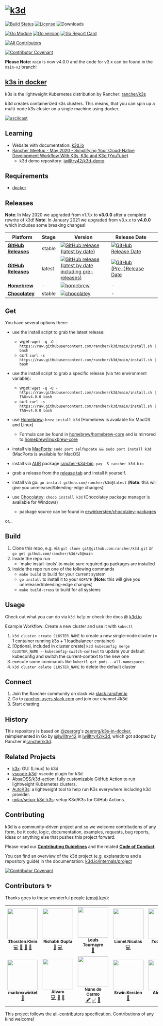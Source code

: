 # [![k3d](docs/static/img/k3d_logo_black_blue.svg)](https://k3d.io/)

[![Build Status](https://img.shields.io/drone/build/rancher/k3d/main?logo=drone&server=https%3A%2F%2Fdrone-publish.rancher.io&style=flat-square)](https://drone-publish.rancher.io/rancher/k3d)
[![License](https://img.shields.io/github/license/rancher/k3d?style=flat-square)](./LICENSE.md)
![Downloads](https://img.shields.io/github/downloads/rancher/k3d/total.svg?style=flat-square)

[![Go Module](https://img.shields.io/badge/Go%20Module-github.com%2Francher%2Fk3d%2Fv4-007d9c?logo=go&logoColor=white&style=flat-square)](https://pkg.go.dev/github.com/rancher/k3d/v5)
[![Go version](https://img.shields.io/github/go-mod/go-version/rancher/k3d?logo=go&logoColor=white&style=flat-square)](./go.mod)
[![Go Report Card](https://goreportcard.com/badge/github.com/rancher/k3d?style=flat-square)](https://goreportcard.com/report/github.com/rancher/k3d)

<!-- ALL-CONTRIBUTORS-BADGE:START - Do not remove or modify this section -->
[![All Contributors](https://img.shields.io/badge/all_contributors-13-orange.svg?style=flat-square)](#contributors-)
<!-- ALL-CONTRIBUTORS-BADGE:END -->
[![Contributor Covenant](https://img.shields.io/badge/Contributor%20Covenant-v2.0%20adopted-ff69b4.svg)](code_of_conduct.md)

**Please Note:** `main` is now v4.0.0 and the code for v3.x can be found in the `main-v3` branch!

## [k3s in docker](https://k3d.io)

k3s is the lightweight Kubernetes distribution by Rancher: [rancher/k3s](https://github.com/rancher/k3s)

k3d creates containerized k3s clusters. This means, that you can spin up a multi-node k3s cluster on a single machine using docker.

[![asciicast](https://asciinema.org/a/347570.svg)](https://asciinema.org/a/347570)

## Learning

- Website with documentation: [k3d.io](https://k3d.io/)
- [Rancher Meetup - May 2020 - Simplifying Your Cloud-Native Development Workflow With K3s, K3c and K3d (YouTube)](https://www.youtube.com/watch?v=hMr3prm9gDM)
  - k3d demo repository: [iwilltry42/k3d-demo](https://github.com/iwilltry42/k3d-demo)

## Requirements

- [docker](https://docs.docker.com/install/)

## Releases

**Note**: In May 2020 we upgraded from v1.7.x to **v3.0.0** after a complete rewrite of k3d!
**Note**: In January 2021 we upgraded from v3.x.x to **v4.0.0** which includes some breaking changes!

| Platform | Stage | Version | Release Date |  |
|-----------------|--------|--------------------------------------------------------------------------------------------------------------------------------------------------------------------------------------------|-------------------------------------------------------------------------------------------------------------------|---|
| [**GitHub Releases**](https://github.com/rancher/k3d/releases) | stable | [![GitHub release (latest by date)](https://img.shields.io/github/v/release/rancher/k3d?label=%20&style=for-the-badge&logo=github)](https://github.com/rancher/k3d/releases/latest) | [![GitHub Release Date](https://img.shields.io/github/release-date/rancher/k3d?label=%20&style=for-the-badge)](https://github.com/rancher/k3d/releases/latest) |  |
| [**GitHub Releases**](https://github.com/rancher/k3d/releases) | latest | [![GitHub release (latest by date including pre-releases)](https://img.shields.io/github/v/release/rancher/k3d?include_prereleases&label=%20&style=for-the-badge&logo=github)](https://github.com/rancher/k3d/releases) | [![GitHub (Pre-)Release Date](https://img.shields.io/github/release-date-pre/rancher/k3d?label=%20&style=for-the-badge)](https://github.com/rancher/k3d/releases) |  |
| [**Homebrew**](https://formulae.brew.sh/formula/k3d) | - | [![homebrew](https://img.shields.io/homebrew/v/k3d?label=%20&style=for-the-badge)](https://formulae.brew.sh/formula/k3d) | - |  |
| [**Chocolatey**](https://chocolatey.org/packages/k3d/)| stable | [![chocolatey](https://img.shields.io/chocolatey/v/k3d?label=%20&style=for-the-badge)](https://chocolatey.org/packages/k3d/) | - |  |

## Get

You have several options there:

- use the install script to grab the latest release:
  - wget: `wget -q -O - https://raw.githubusercontent.com/rancher/k3d/main/install.sh | bash`
  - curl: `curl -s https://raw.githubusercontent.com/rancher/k3d/main/install.sh | bash`
- use the install script to grab a specific release (via `TAG` environment variable):
  - wget: `wget -q -O - https://raw.githubusercontent.com/rancher/k3d/main/install.sh | TAG=v4.0.0 bash`
  - curl: `curl -s https://raw.githubusercontent.com/rancher/k3d/main/install.sh | TAG=v4.0.0 bash`

- use [Homebrew](https://brew.sh): `brew install k3d` (Homebrew is available for MacOS and Linux)
  - Formula can be found in [homebrew/homebrew-core](https://github.com/Homebrew/homebrew-core/blob/master/Formula/k3d.rb) and is mirrored to [homebrew/linuxbrew-core](https://github.com/Homebrew/linuxbrew-core/blob/master/Formula/k3d.rb)
- install via [MacPorts](https://www.macports.org): `sudo port selfupdate && sudo port install k3d` (MacPorts is available for MacOS)
- install via [AUR](https://aur.archlinux.org/) package [rancher-k3d-bin](https://aur.archlinux.org/packages/rancher-k3d-bin/): `yay -S rancher-k3d-bin`
- grab a release from the [release tab](https://github.com/rancher/k3d/releases) and install it yourself.
- install via go: `go install github.com/rancher/k3d@latest` (**Note**: this will give you unreleased/bleeding-edge changes)
- use [Chocolatey](https://chocolatey.org/): `choco install k3d` (Chocolatey package manager is available for Windows)
  - package source can be found in [erwinkersten/chocolatey-packages](https://github.com/erwinkersten/chocolatey-packages/tree/master/automatic/k3d)

or...

## Build

1. Clone this repo, e.g. via `git clone git@github.com:rancher/k3d.git` or `go get github.com/rancher/k3d/v5@main`
2. Inside the repo run
   - 'make install-tools' to make sure required go packages are installed
3. Inside the repo run one of the following commands
   - `make build` to build for your current system
   - `go install` to install it to your `GOPATH` (**Note**: this will give you unreleased/bleeding-edge changes)
   - `make build-cross` to build for all systems

## Usage

Check out what you can do via `k3d help` or check the docs @ [k3d.io](https://k3d.io)

Example Workflow: Create a new cluster and use it with `kubectl`

1. `k3d cluster create CLUSTER_NAME` to create a new single-node cluster (= 1 container running k3s + 1 loadbalancer container)
2. [Optional, included in cluster create] `k3d kubeconfig merge CLUSTER_NAME --kubeconfig-switch-context` to update your default kubeconfig and switch the current-context to the new one
3. execute some commands like `kubectl get pods --all-namespaces`
4. `k3d cluster delete CLUSTER_NAME` to delete the default cluster

## Connect

1. Join the Rancher community on slack via [slack.rancher.io](https://slack.rancher.io/)
2. Go to [rancher-users.slack.com](https://rancher-users.slack.com) and join our channel #k3d
3. Start chatting

## History

This repository is based on [@zeerorg](https://github.com/zeerorg/)'s [zeerorg/k3s-in-docker](https://github.com/zeerorg/k3s-in-docker), reimplemented in Go by [@iwilltry42](https://github.com/iwilltry42/) in [iwilltry42/k3d](https://github.com/iwilltry42/k3d), which got adopted by Rancher in[rancher/k3d](https://github.com/rancher/k3d).

## Related Projects

- [k3x](https://github.com/inercia/k3x): GUI (Linux) to k3d
- [vscode-k3d](https://github.com/inercia/vscode-k3d): vscode plugin for k3d
- [AbsaOSS/k3d-action](https://github.com/AbsaOSS/k3d-action): fully customizable GitHub Action to run lightweight Kubernetes clusters.
- [AutoK3s](https://github.com/cnrancher/autok3s): a lightweight tool to help run K3s everywhere including k3d provider.
- [nolar/setup-k3d-k3s](https://github.com/nolar/setup-k3d-k3s): setup K3d/K3s for GitHub Actions.

## Contributing

k3d is a community-driven project and so we welcome contributions of any form, be it code, logic, documentation, examples, requests, bug reports, ideas or anything else that pushes this project forward.

Please read our [**Contributing Guidelines**](./CONTRIBUTING.md) and the related [**Code of Conduct**](./CODE_OF_CONDUCT.md).

You can find an overview of the k3d project (e.g. explanations and a repository guide) in the documentation: [k3d.io/internals/project](https://k3d.io/internals/project)

[![Contributor Covenant](https://img.shields.io/badge/Contributor%20Covenant-v2.0%20adopted-ff69b4.svg)](code_of_conduct.md)

## Contributors ✨

Thanks goes to these wonderful people ([emoji key](https://allcontributors.org/docs/en/emoji-key)):

<!-- ALL-CONTRIBUTORS-LIST:START - Do not remove or modify this section -->
<!-- prettier-ignore-start -->
<!-- markdownlint-disable -->
<table>
  <tr>
    <td align="center"><a href="https://twitter.com/iwilltry42"><img src="https://avatars3.githubusercontent.com/u/25345277?v=4?s=100" width="100px;" alt=""/><br /><sub><b>Thorsten Klein</b></sub></a><br /><a href="https://github.com/rancher/k3d/commits?author=iwilltry42" title="Code">💻</a> <a href="https://github.com/rancher/k3d/commits?author=iwilltry42" title="Documentation">📖</a> <a href="#ideas-iwilltry42" title="Ideas, Planning, & Feedback">🤔</a> <a href="#maintenance-iwilltry42" title="Maintenance">🚧</a></td>
    <td align="center"><a href="https://blog.zeerorg.site/"><img src="https://avatars0.githubusercontent.com/u/13547997?v=4?s=100" width="100px;" alt=""/><br /><sub><b>Rishabh Gupta</b></sub></a><br /><a href="#ideas-zeerorg" title="Ideas, Planning, & Feedback">🤔</a> <a href="https://github.com/rancher/k3d/commits?author=zeerorg" title="Code">💻</a></td>
    <td align="center"><a href="http://www.zenika.com"><img src="https://avatars3.githubusercontent.com/u/25585516?v=4?s=100" width="100px;" alt=""/><br /><sub><b>Louis Tournayre</b></sub></a><br /><a href="https://github.com/rancher/k3d/commits?author=louiznk" title="Documentation">📖</a></td>
    <td align="center"><a href="https://github.com/lionelnicolas"><img src="https://avatars3.githubusercontent.com/u/6538664?v=4?s=100" width="100px;" alt=""/><br /><sub><b>Lionel Nicolas</b></sub></a><br /><a href="https://github.com/rancher/k3d/commits?author=lionelnicolas" title="Code">💻</a></td>
    <td align="center"><a href="https://github.com/toonsevrin.keys"><img src="https://avatars1.githubusercontent.com/u/5507199?v=4?s=100" width="100px;" alt=""/><br /><sub><b>Toon Sevrin</b></sub></a><br /><a href="https://github.com/rancher/k3d/commits?author=toonsevrin" title="Code">💻</a></td>
    <td align="center"><a href="http://debian-solutions.de"><img src="https://avatars3.githubusercontent.com/u/1111056?v=4?s=100" width="100px;" alt=""/><br /><sub><b>Dennis Hoppe</b></sub></a><br /><a href="https://github.com/rancher/k3d/commits?author=dhoppe" title="Documentation">📖</a> <a href="#example-dhoppe" title="Examples">💡</a></td>
    <td align="center"><a href="https://dellinger.dev"><img src="https://avatars0.githubusercontent.com/u/3109892?v=4?s=100" width="100px;" alt=""/><br /><sub><b>Jonas Dellinger</b></sub></a><br /><a href="#infra-JohnnyCrazy" title="Infrastructure (Hosting, Build-Tools, etc)">🚇</a></td>
  </tr>
  <tr>
    <td align="center"><a href="https://github.com/markrexwinkel"><img src="https://avatars2.githubusercontent.com/u/10704814?v=4?s=100" width="100px;" alt=""/><br /><sub><b>markrexwinkel</b></sub></a><br /><a href="https://github.com/rancher/k3d/commits?author=markrexwinkel" title="Documentation">📖</a></td>
    <td align="center"><a href="http://inerciatech.com/"><img src="https://avatars2.githubusercontent.com/u/1841612?v=4?s=100" width="100px;" alt=""/><br /><sub><b>Alvaro</b></sub></a><br /><a href="https://github.com/rancher/k3d/commits?author=inercia" title="Code">💻</a> <a href="#ideas-inercia" title="Ideas, Planning, & Feedback">🤔</a> <a href="#plugin-inercia" title="Plugin/utility libraries">🔌</a></td>
    <td align="center"><a href="http://wsl.dev"><img src="https://avatars2.githubusercontent.com/u/905874?v=4?s=100" width="100px;" alt=""/><br /><sub><b>Nuno do Carmo</b></sub></a><br /><a href="#content-nunix" title="Content">🖋</a> <a href="#tutorial-nunix" title="Tutorials">✅</a> <a href="#question-nunix" title="Answering Questions">💬</a></td>
    <td align="center"><a href="https://github.com/erwinkersten"><img src="https://avatars0.githubusercontent.com/u/4391121?v=4?s=100" width="100px;" alt=""/><br /><sub><b>Erwin Kersten</b></sub></a><br /><a href="https://github.com/rancher/k3d/commits?author=erwinkersten" title="Documentation">📖</a></td>
    <td align="center"><a href="http://www.alexsears.com"><img src="https://avatars.githubusercontent.com/u/3712883?v=4?s=100" width="100px;" alt=""/><br /><sub><b>Alex Sears</b></sub></a><br /><a href="https://github.com/rancher/k3d/commits?author=searsaw" title="Documentation">📖</a></td>
    <td align="center"><a href="http://shanduur.github.io"><img src="https://avatars.githubusercontent.com/u/32583062?v=4?s=100" width="100px;" alt=""/><br /><sub><b>Mateusz Urbanek</b></sub></a><br /><a href="https://github.com/rancher/k3d/commits?author=Shanduur" title="Code">💻</a></td>
  </tr>
</table>

<!-- markdownlint-restore -->
<!-- prettier-ignore-end -->

<!-- ALL-CONTRIBUTORS-LIST:END -->

This project follows the [all-contributors](https://github.com/all-contributors/all-contributors) specification. Contributions of any kind welcome!
